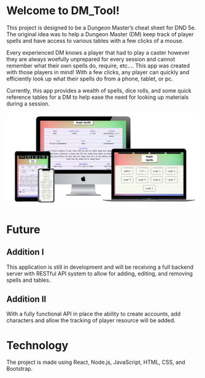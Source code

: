 # Welcome to DM_Tool!
This project is designed to be a Dungeon Master’s cheat sheet for DND 5e. The original idea was to help a Dungeon Master (DM) keep track of player spells and have access to various tables with a few clicks of a mouse.

Every experienced DM knows a player that had to play a caster however they are always woefully unprepared for every session and cannot remember what their own spells do, require, etc…. This app was created with those players in mind! With a few clicks, any player can quickly and efficiently look up what their spells do from a phone, tablet, or pc.

Currently, this app provides a wealth of spells, dice rolls, and some quick reference tables for a DM to help ease the need for looking up materials during a session.

![DM Tool responsiveness](dm_tool.jpg)

# Future
## Addition I
This application is still in development and will be receiving a full backend server with RESTful API system to allow for adding, editing, and removing spells and tables.

## Addition II
With a fully functional API in place the ability to create accounts, add characters and allow the tracking of player resource will be added.

# Technology
The project is made using React, Node.js, JavaScript, HTML, CSS, and Bootstrap.
